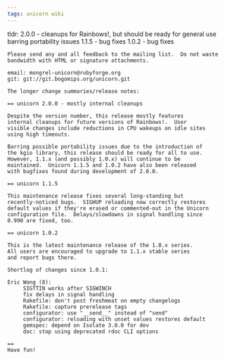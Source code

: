 ```yaml
---
tags: unicorn wiki
---
```


tldr: 2.0.0 - cleanups for Rainbows!, but should be ready for general use barring portability issues 1.1.5 - bug fixes 1.0.2 - bug fixes

    Please send any and all feedback to the mailing list.  Do not waste
    bandwidth with HTML or signature attachments.

    email: mongrel-unicorn@rubyforge.org
    git: git://git.bogomips.org/unicorn.git

    The longer change summaries/release notes:

    == unicorn 2.0.0 - mostly internal cleanups

    Despite the version number, this release mostly features
    internal cleanups for future versions of Rainbows!.  User
    visible changes include reductions in CPU wakeups on idle sites
    using high timeouts.

    Barring possible portability issues due to the introduction of
    the kgio library, this release should be ready for all to use.
    However, 1.1.x (and possibly 1.0.x) will continue to be
    maintained.  Unicorn 1.1.5 and 1.0.2 have also been released
    with bugfixes found during development of 2.0.0.

    == unicorn 1.1.5

    This maintenance release fixes several long-standing but
    recently-noticed bugs.  SIGHUP reloading now correctly restores
    default values if they're erased or commented-out in the Unicorn
    configuration file.  Delays/slowdowns in signal handling since
    0.990 are fixed, too.

    == unicorn 1.0.2

    This is the latest maintenance release of the 1.0.x series.
    All users are encouraged to upgrade to 1.1.x stable series
    and report bugs there.

    Shortlog of changes since 1.0.1:

    Eric Wong (8):
         SIGTTIN works after SIGWINCH
         fix delays in signal handling
         Rakefile: don't post freshmeat on empty changelogs
         Rakefile: capture prerelease tags
         configurator: use "__send__" instead of "send"
         configurator: reloading with unset values restores default
         gemspec: depend on Isolate 3.0.0 for dev
         doc: stop using deprecated rdoc CLI options

    ==
    Have fun!
